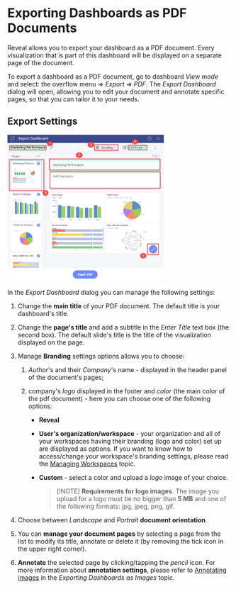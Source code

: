 # Exporting Dashboards as PDF Documents

Reveal allows you to export your dashboard as a PDF document. Every
visualization that is part of this dashboard will be displayed on a
separate page of the document.

To export a dashboard as a PDF document, go to dashboard *View mode* and
select: the overflow menu ⇒ *Export* ⇒ *PDF*. The *Export Dashboard*
dialog will open, allowing you to edit your document and annotate
specific pages, so that you can tailor it to your needs.

## Export Settings

<img src="images/export-pdf-options.png" alt="Settings for PDF document in the Export Dashboard menu" class="responsive-img" width="70%"/>

In the *Export Dashboard* dialog you can manage the following settings:

1.  Change the **main title** of your PDF document. The default title is
    your dashboard's title.

2.  Change the **page's title** and add a subtitle in the *Enter Title*
    text box (the second box). The default slide's title is the title of
    the visualization displayed on the page.

3.  Manage **Branding** settings options allows you to choose:

    1.  *Author*'s and their *Company*'s name - displayed in the header
        panel of the document's pages;

    2.  company's *logo* displayed in the footer and *color* (the main
        color of the pdf document) - here you can choose one of the
        following options:

          - **Reveal**

          - **User's organization/workspace** - your organization and all of
            your workspaces having their branding (logo and color) set up are
            displayed as options. If you want to know how to
            access/change your workspace's branding settings, please read the
            [Managing Workspaces](~/en/workspaces/managing-your-workspace.md) topic.

          - **Custom** - select a color and upload a *logo* image of your choice.

            >[!NOTE] **Requirements for logo images**. The image you upload for a logo must be no bigger than **5 MB** and one of the following formats: jpg, jpeg, png, gif.

4.  Choose between *Landscape* and *Portrait* **document orientation**.

5.  You can **manage your document pages** by selecting a page from the list to modify its title, annotate or delete it (by removing the tick icon in the upper right corner).

6.  **Annotate** the selected page by clicking/tapping the *pencil* icon. For more information about **annotation settings**, please refer to [Annotating images](export-as-images.html#annotating) in the *Exporting Dashboards as Images* topic.
